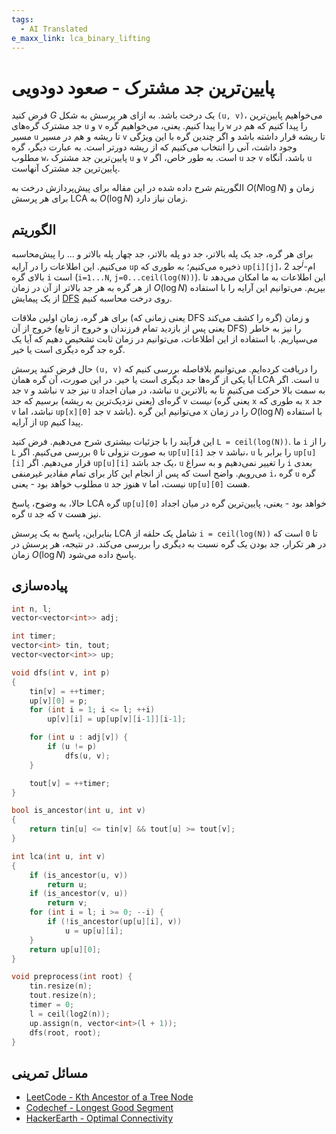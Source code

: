```yaml
---
tags:
  - AI Translated
e_maxx_link: lca_binary_lifting
---
```


# پایین‌ترین جد مشترک - صعود دودویی

فرض کنید $G$ یک درخت باشد.
به ازای هر پرسش به شکل `(u, v)`، می‌خواهیم پایین‌ترین جد مشترک گره‌های `u` و `v` را پیدا کنیم. یعنی، می‌خواهیم گره `w` را پیدا کنیم که هم در مسیر `u` تا ریشه و هم در مسیر `v` تا ریشه قرار داشته باشد و اگر چندین گره با این ویژگی وجود داشت، آنی را انتخاب می‌کنیم که از ریشه دورتر است.
به عبارت دیگر، گره مطلوب `w`، پایین‌ترین جد مشترک `u` و `v` است.
به طور خاص، اگر `u` جد `v` باشد، آنگاه `u` پایین‌ترین جد مشترک آنهاست.

الگوریتم شرح داده شده در این مقاله برای پیش‌پردازش درخت به $O(N \log N)$ زمان و برای هر پرسش LCA به $O(\log N)$ زمان نیاز دارد.

## الگوریتم

برای هر گره، جد یک پله بالاتر، جد دو پله بالاتر، جد چهار پله بالاتر و ... را پیش‌محاسبه می‌کنیم.
این اطلاعات را در آرایه `up` ذخیره می‌کنیم؛ به طوری که `up[i][j]`، جد $2^j$-ام بالای گره `i` است (`i=1...N`, `j=0...ceil(log(N))`).
این اطلاعات به ما امکان می‌دهد تا از هر گره به هر جد بالاتر از آن در زمان $O(\log N)$ بپریم.
می‌توانیم این آرایه را با استفاده از یک پیمایش [DFS](depth-first-search.md) روی درخت محاسبه کنیم.

برای هر گره، زمان اولین ملاقات (یعنی زمانی که DFS گره را کشف می‌کند) و زمان خروج از آن (یعنی پس از بازدید تمام فرزندان و خروج از تابع DFS) را نیز به خاطر می‌سپاریم.
با استفاده از این اطلاعات، می‌توانیم در زمان ثابت تشخیص دهیم که آیا یک گره جد گره دیگری است یا خیر.

حال فرض کنید پرسش `(u, v)` را دریافت کرده‌ایم.
می‌توانیم بلافاصله بررسی کنیم که آیا یکی از گره‌ها جد دیگری است یا خیر.
در این صورت، آن گره همان LCA است.
اگر `u` جد `v` نباشد و `v` نیز جد `u` نباشد، در میان اجداد `u` به سمت بالا حرکت می‌کنیم تا به بالاترین گره‌ای (یعنی نزدیک‌ترین به ریشه) برسیم که جد `v` *نیست* (یعنی گره `x` به طوری که `x` جد `v` نباشد، اما `up[x][0]` جد `v` باشد).
می‌توانیم این گره `x` را در زمان $O(\log N)$ با استفاده از آرایه `up` پیدا کنیم.

این فرآیند را با جزئیات بیشتری شرح می‌دهیم.
فرض کنید `L = ceil(log(N))`.
ما `i` را از `L` به صورت نزولی تا `0` بررسی می‌کنیم.
اگر `up[u][i]` جد `v` نباشد، `u` را برابر با `up[u][i]` قرار می‌دهیم.
اگر `up[u][i]` یک جد باشد، `u` را تغییر نمی‌دهیم و به سراغ `i` بعدی می‌رویم.
واضح است که پس از انجام این کار برای تمام مقادیر غیرمنفی `i`، گره `u` گره مطلوب خواهد بود - یعنی `u` هنوز جد `v` نیست، اما `up[u][0]` هست.

حالا، به وضوح، پاسخ LCA گره `up[u][0]` خواهد بود - یعنی، پایین‌ترین گره در میان اجداد گره `u` که جد `v` نیز هست.

بنابراین، پاسخ به یک پرسش LCA شامل یک حلقه از `i = ceil(log(N))` تا `0` است که در هر تکرار، جد بودن یک گره نسبت به دیگری را بررسی می‌کند. در نتیجه، هر پرسش در زمان $O(\log N)$ پاسخ داده می‌شود.

## پیاده‌سازی

```cpp
int n, l;
vector<vector<int>> adj;

int timer;
vector<int> tin, tout;
vector<vector<int>> up;

void dfs(int v, int p)
{
    tin[v] = ++timer;
    up[v][0] = p;
    for (int i = 1; i <= l; ++i)
        up[v][i] = up[up[v][i-1]][i-1];

    for (int u : adj[v]) {
        if (u != p)
            dfs(u, v);
    }

    tout[v] = ++timer;
}

bool is_ancestor(int u, int v)
{
    return tin[u] <= tin[v] && tout[u] >= tout[v];
}

int lca(int u, int v)
{
    if (is_ancestor(u, v))
        return u;
    if (is_ancestor(v, u))
        return v;
    for (int i = l; i >= 0; --i) {
        if (!is_ancestor(up[u][i], v))
            u = up[u][i];
    }
    return up[u][0];
}

void preprocess(int root) {
    tin.resize(n);
    tout.resize(n);
    timer = 0;
    l = ceil(log2(n));
    up.assign(n, vector<int>(l + 1));
    dfs(root, root);
}
```

## مسائل تمرینی

* [LeetCode - Kth Ancestor of a Tree Node](https://leetcode.com/problems/kth-ancestor-of-a-tree-node)
* [Codechef - Longest Good Segment](https://www.codechef.com/problems/LGSEG)
* [HackerEarth - Optimal Connectivity](https://www.hackerearth.com/practice/algorithms/graphs/graph-representation/practice-problems/algorithm/optimal-connectivity-c6ae79ca/)